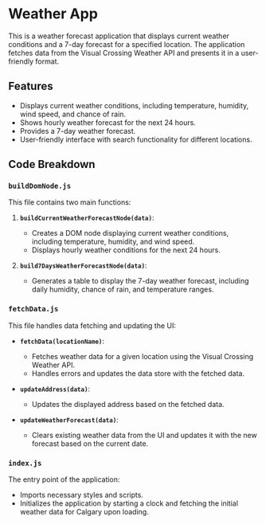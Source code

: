 # Weather App

This is a weather forecast application that displays current weather conditions and a 7-day forecast for a specified location. The application fetches data from the Visual Crossing Weather API and presents it in a user-friendly format.

## Features

- Displays current weather conditions, including temperature, humidity, wind speed, and chance of rain.
- Shows hourly weather forecast for the next 24 hours.
- Provides a 7-day weather forecast.
- User-friendly interface with search functionality for different locations.

## Code Breakdown

### `buildDomNode.js`

This file contains two main functions:

1. **`buildCurrentWeatherForecastNode(data)`**:
   - Creates a DOM node displaying current weather conditions, including temperature, humidity, and wind speed.
   - Displays hourly weather conditions for the next 24 hours.

2. **`build7DaysWeatherForecastNode(data)`**:
   - Generates a table to display the 7-day weather forecast, including daily humidity, chance of rain, and temperature ranges.

### `fetchData.js`

This file handles data fetching and updating the UI:

- **`fetchData(locationName)`**:
  - Fetches weather data for a given location using the Visual Crossing Weather API.
  - Handles errors and updates the data store with the fetched data.

- **`updateAddress(data)`**:
  - Updates the displayed address based on the fetched data.

- **`updateWeatherForecast(data)`**:
  - Clears existing weather data from the UI and updates it with the new forecast based on the current date.

### `index.js`

The entry point of the application:

- Imports necessary styles and scripts.
- Initializes the application by starting a clock and fetching the initial weather data for Calgary upon loading.
